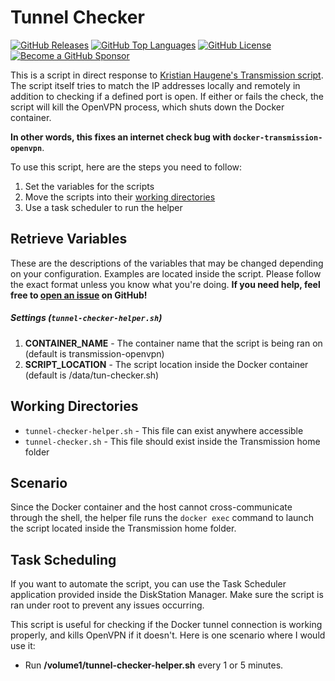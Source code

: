 Tunnel Checker
===============

[![GitHub Releases](https://img.shields.io/github/v/release/mrjackyliang/tunnel-checker?style=flat-square&color=blue&sort=semver)](https://github.com/mrjackyliang/tunnel-checker/releases)
[![GitHub Top Languages](https://img.shields.io/github/languages/top/mrjackyliang/tunnel-checker?style=flat-square&color=success)](https://github.com/mrjackyliang/tunnel-checker)
[![GitHub License](https://img.shields.io/github/license/mrjackyliang/tunnel-checker?style=flat-square&color=yellow)](https://github.com/mrjackyliang/tunnel-checker/blob/master/LICENSE)
[![Become a GitHub Sponsor](https://img.shields.io/badge/sponsor-github-black?style=flat-square&color=orange)](https://github.com/sponsors/mrjackyliang)

This is a script in direct response to [Kristian Haugene's Transmission script](https://github.com/haugene/docker-transmission-openvpn). The script itself tries to match the IP addresses locally and remotely in addition to checking if a defined port is open. If either or fails the check, the script will kill the OpenVPN process, which shuts down the Docker container.

__In other words, this fixes an internet check bug with `docker-transmission-openvpn`__.

To use this script, here are the steps you need to follow:
1. Set the variables for the scripts
2. Move the scripts into their [working directories](#working-directories)
3. Use a task scheduler to run the helper

## Retrieve Variables
These are the descriptions of the variables that may be changed depending on your configuration. Examples are located inside the script. Please follow the exact format unless you know what you're doing. __If you need help, feel free to [open an issue](https://github.com/mrjackyliang/tunnel-checker/issues/new/choose) on GitHub!__

##### Settings (`tunnel-checker-helper.sh`)
1. __CONTAINER_NAME__ - The container name that the script is being ran on (default is transmission-openvpn)
2. __SCRIPT_LOCATION__ - The script location inside the Docker container (default is /data/tun-checker.sh)

## Working Directories
- `tunnel-checker-helper.sh` - This file can exist anywhere accessible
- `tunnel-checker.sh` - This file should exist inside the Transmission home folder

## Scenario
Since the Docker container and the host cannot cross-communicate through the shell, the helper file runs the `docker exec` command to launch the script located inside the Transmission home folder.

## Task Scheduling
If you want to automate the script, you can use the Task Scheduler application provided inside the DiskStation Manager. Make sure the script is ran under root to prevent any issues occurring.

This script is useful for checking if the Docker tunnel connection is working properly, and kills OpenVPN if it doesn't. Here is one scenario where I would use it:

* Run __/volume1/tunnel-checker-helper.sh__ every 1 or 5 minutes.
